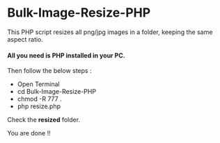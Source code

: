 # Bulk-Image-Resize-PHP
This PHP script resizes all png/jpg images in a folder, keeping the same aspect ratio.

<h4>All you need is PHP installed in your PC.</h4>

Then follow the below steps :

- Open Terminal
- cd Bulk-Image-Resize-PHP
- chmod -R 777 .
- php resize.php

Check the <b>resized</b> folder.

You are done !!
